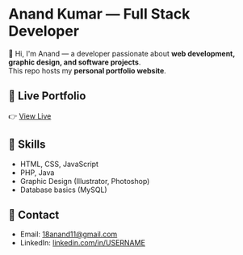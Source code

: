 # Anand Kumar — Full Stack Developer

👋 Hi, I'm Anand — a developer passionate about **web development, graphic design, and software projects**.  
This repo hosts my **personal portfolio website**.

## 🚀 Live Portfolio
👉 [View Live](https://USERNAME.github.io/anand-portfolio/)

## 🌟 Skills
- HTML, CSS, JavaScript
- PHP, Java
- Graphic Design (Illustrator, Photoshop)
- Database basics (MySQL)

## 📧 Contact
- Email: [18anand11@gmail.com](mailto:18anand11@gmail.com)
- LinkedIn: [linkedin.com/in/USERNAME](#)
